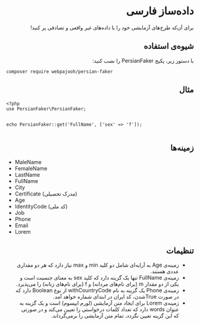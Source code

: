 <h1 id="" lang="fa" dir="rtl" align="right">داده‌ساز فارسی</h1>

<p lang="fa" dir="rtl" align="right">برای آن‌که طرح‌های آزمایشی خود را با داده‌های غیر واقعی و تصادفی پر کنید!

<h2 id="-1" lang="fa" dir="rtl" align="right">شیوه‌ی استفاده</h2>
<p lang="fa" dir="rtl" align="right">با دستور زیر، پکیج PersianFaker را نصب کنید:</p>
<code>composer require webpajooh/persian-faker</code>

<h2 id="-2" lang="fa" dir="rtl" align="right">مثال</h2>
<pre><code>&lt;?php
use PersianFaker\PersianFaker;

echo PersianFaker::get('FullName', ['sex' =&gt; 'f']);
</code></pre>

<h2 id="-3" lang="fa" dir="rtl" align="right">زمینه‌ها</h2>
<ul>
<li>MaleName</li>

<li>FemaleName</li>

<li>LastName</li>

<li>FullName</li>

<li>City</li>

<li>Certificate (مدرک تحصیلی)</li>

<li>Age</li>
<li>IdentityCode (کد ملی)</li>
<li>Job</li>
<li>Phone</li>
<li>Email</li>
<li>Lorem</li>
</ul>

<h2 id="-4" lang="fa" dir="rtl" align="right">تنظیمات</h2>
<ul lang="fa" dir="rtl" align="right">
<li lang="fa" dir="rtl" align="right">زمینه‌ی Age به آرایه‌ای شامل دو کلید min و max نیاز دارد که هر دو مقداری عددی هستند.</li>
<li lang="fa" dir="rtl" align="right">زمینه‌ی FullName تنها یک گزینه دارد که کلید sex به معنای جنسیت است و یکی از دو مقدار m (برای نام‌های مردانه) و f (برای نام‌های زنانه) را می‌پذیرد.</li>
<li lang="fa" dir="rtl" align="right">زمینه‌ی Phone یک گزینه به نام withCountryCode از نوع Boolean دارد که در صورت Trueشدن، کد ایران در ابتدای شماره خواهد آمد.</li>
<li lang="fa" dir="rtl" align="right">زمینه‌ی Lorem برای ایجاد متن آزمایشی (لورم ایپسوم) است و یک گزینه به عنوان words دارد که تعداد کلمات درخواستی را تعیین می‌کند و در صورتی که این گزینه تعیین نگردد، تمام متن آزمایشی را برمی‌گرداند.</li>
</ul>

